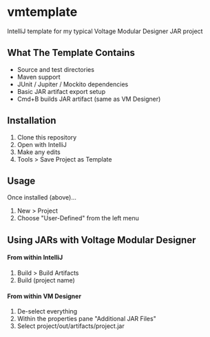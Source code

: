 # vmtemplate
IntelliJ template for my typical Voltage Modular Designer JAR project

## What The Template Contains

 * Source and test directories
 * Maven support
 * JUnit / Jupiter / Mockito dependencies
 * Basic JAR artifact export setup
 * Cmd+B builds JAR artifact (same as VM Designer)
 
## Installation

 1. Clone this repository
 1. Open with IntelliJ
 1. Make any edits
 1. Tools > Save Project as Template

## Usage

Once installed (above)...

 1. New > Project
 1. Choose "User-Defined" from the left menu

## Using JARs with Voltage Modular Designer

#### From within IntelliJ
 1. Build > Build Artifacts
 1. Build (project name)

#### From within VM Designer
 1. De-select everything
 1. Within the properties pane "Additional JAR Files"
 1. Select project/out/artifacts/project.jar